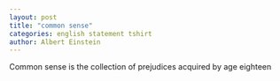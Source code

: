```yaml
---
layout: post
title: "common sense"
categories: english statement tshirt
author: Albert Einstein
---
```


Common sense is the collection of prejudices acquired by age eighteen
